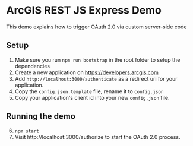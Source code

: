 # ArcGIS REST JS Express Demo

This demo explains how to trigger OAuth 2.0 via custom server-side code

## Setup
1. Make sure you run `npm run bootstrap` in the root folder to setup the dependencies
2. Create a new application on https://developers.arcgis.com
3. Add `http://localhost:3000/authenticate` as a redirect uri for your application.
4. Copy the `config.json.template` file, rename it to `config.json`
5. Copy your application's client id into your new `config.json` file.

## Running the demo
6. `npm start`
7. Visit http://localhost:3000/authorize to start the OAuth 2.0 process.


